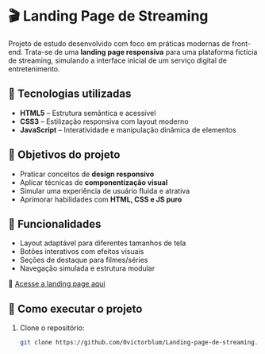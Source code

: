 # 🎬 Landing Page de Streaming

Projeto de estudo desenvolvido com foco em práticas modernas de front-end. Trata-se de uma **landing page responsiva** para uma plataforma fictícia de streaming, simulando a interface inicial de um serviço digital de entretenimento.

## 🧪 Tecnologias utilizadas

- **HTML5** – Estrutura semântica e acessível
- **CSS3** – Estilização responsiva com layout moderno
- **JavaScript** – Interatividade e manipulação dinâmica de elementos

## 🎯 Objetivos do projeto

- Praticar conceitos de **design responsivo**
- Aplicar técnicas de **componentização visual**
- Simular uma experiência de usuário fluida e atrativa
- Aprimorar habilidades com **HTML, CSS e JS puro**

## 📱 Funcionalidades

- Layout adaptável para diferentes tamanhos de tela
- Botões interativos com efeitos visuais
- Seções de destaque para filmes/séries
- Navegação simulada e estrutura modular

🔗 [Acesse a landing page aqui](https://0victorblum.github.io/Landing-page-de-streaming/)

## 🚀 Como executar o projeto

1. Clone o repositório:
   ```bash
   git clone https://github.com/0victorblum/Landing-page-de-streaming.git
   ```
